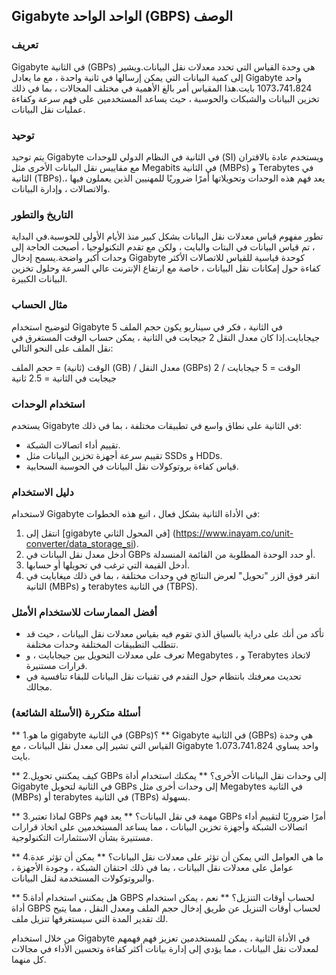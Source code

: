 ## Gigabyte الواحد الواحد (GBPS) الوصف

### تعريف
Gigabyte في الثانية (GBPs) هي وحدة القياس التي تحدد معدلات نقل البيانات.ويشير إلى كمية البيانات التي يمكن إرسالها في ثانية واحدة ، مع ما يعادل Gigabyte واحد 1073،741،824 بايت.هذا المقياس أمر بالغ الأهمية في مختلف المجالات ، بما في ذلك تخزين البيانات والشبكات والحوسبة ، حيث يساعد المستخدمين على فهم سرعة وكفاءة عمليات نقل البيانات.

### توحيد
يتم توحيد Gigabyte في الثانية في النظام الدولي للوحدات (SI) ويستخدم عادة بالاقتران مع مقاييس نقل البيانات الأخرى مثل Megabits في الثانية (MBPs) و Terabytes في الثانية (TBPs).يعد فهم هذه الوحدات وتحويلاتها أمرًا ضروريًا للمهنيين الذين يعملون فيها ، والاتصالات ، وإدارة البيانات.

### التاريخ والتطور
تطور مفهوم قياس معدلات نقل البيانات بشكل كبير منذ الأيام الأولى للحوسبة.في البداية ، تم قياس البيانات في البتات والبايت ، ولكن مع تقدم التكنولوجيا ، أصبحت الحاجة إلى وحدات أكبر واضحة.يسمح إدخال Gigabyte كوحدة قياسية للقياس للاتصالات الأكثر كفاءة حول إمكانات نقل البيانات ، خاصة مع ارتفاع الإنترنت عالي السرعة وحلول تخزين البيانات الكبيرة.

### مثال الحساب
لتوضيح استخدام Gigabyte في الثانية ، فكر في سيناريو يكون حجم الملف 5 جيجابايت.إذا كان معدل النقل 2 جيجابت في الثانية ، يمكن حساب الوقت المستغرق في نقل الملف على النحو التالي:

الوقت (ثانية) = حجم الملف (GB) / معدل النقل (GBPs)
الوقت = 5 جيجابايت / 2 جيجابت في الثانية = 2.5 ثانية

### استخدام الوحدات
يستخدم Gigabyte في الثانية على نطاق واسع في تطبيقات مختلفة ، بما في ذلك:
- تقييم أداء اتصالات الشبكة.
- تقييم سرعة أجهزة تخزين البيانات مثل SSDs و HDDs.
- قياس كفاءة بروتوكولات نقل البيانات في الحوسبة السحابية.

### دليل الاستخدام
لاستخدام Gigabyte في الأداة الثانية بشكل فعال ، اتبع هذه الخطوات:
1. انتقل إلى [gigabyte في المحول الثاني] (https://www.inayam.co/unit-converter/data_storage_si).
2. أدخل معدل نقل البيانات في GBPs أو حدد الوحدة المطلوبة من القائمة المنسدلة.
3. أدخل القيمة التي ترغب في تحويلها أو حسابها.
4. انقر فوق الزر "تحويل" لعرض النتائج في وحدات مختلفة ، بما في ذلك ميغابايت في الثانية (MBPs) و terabytes في الثانية (TBPS).

### أفضل الممارسات للاستخدام الأمثل
- تأكد من أنك على دراية بالسياق الذي تقوم فيه بقياس معدلات نقل البيانات ، حيث قد تتطلب التطبيقات المختلفة وحدات مختلفة.
- تعرف على معدلات التحويل بين جيجابايت ، و Megabytes ، و Terabytes لاتخاذ قرارات مستنيرة.
- تحديث معرفتك بانتظام حول التقدم في تقنيات نقل البيانات للبقاء تنافسية في مجالك.

### أسئلة متكررة (الأسئلة الشائعة)

** 1.ما هو gigabyte في الثانية (GBPs)؟ **
Gigabyte في الثانية (GBPs) هي وحدة القياس التي تشير إلى معدل نقل البيانات ، مع Gigabyte واحد يساوي 1،073،741،824 بايت.

** 2.كيف يمكنني تحويل GBPs إلى وحدات نقل البيانات الأخرى؟ **
يمكنك استخدام أداة Gigabyte في الثانية لتحويل GBPs إلى وحدات أخرى مثل Megabytes في الثانية (MBPs) أو terabytes في الثانية (TBPs) بسهولة.

** 3.لماذا تعتبر GBPs مهمة في نقل البيانات؟ **
يعد فهم GBPs أمرًا ضروريًا لتقييم أداء اتصالات الشبكة وأجهزة تخزين البيانات ، مما يساعد المستخدمين على اتخاذ قرارات مستنيرة بشأن الاستثمارات التكنولوجية.

** 4.ما هي العوامل التي يمكن أن تؤثر على معدلات نقل البيانات؟ **
يمكن أن تؤثر عدة عوامل على معدلات نقل البيانات ، بما في ذلك احتقان الشبكة ، وجودة الأجهزة ، والبروتوكولات المستخدمة لنقل البيانات.

** 5.هل يمكنني استخدام أداة GBPS لحساب أوقات التنزيل؟ **
نعم ، يمكن استخدام أداة GBPS لحساب أوقات التنزيل عن طريق إدخال حجم الملف ومعدل النقل ، مما يتيح لك تقدير المدة التي سيستغرقها تنزيل ملف.

من خلال استخدام Gigabyte في الأداة الثانية ، يمكن للمستخدمين تعزيز فهم فهمهم لمعدلات نقل البيانات ، مما يؤدي إلى إدارة بيانات أكثر كفاءة وتحسين الأداء في مجالات كل منهما.